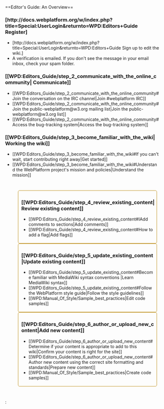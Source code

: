 ==Editor's Guide: An Overview==


<div class="topic-container">
  <div class="long-topic">
      <div class="place-holder"></div>
      <div class="topic-container-inner" >
        <h3 style='min-height:30px'>[http://docs.webplatform.org/w/index.php?title=Special:UserLogin&returnto=WPD:Editors+Guide Register]</h3>
        <ul>
            <li>[http://docs.webplatform.org/w/index.php?title=Special:UserLogin&returnto=WPD:Editors+Guide Sign up to edit the wiki.]</li>
            <li>A verification is emailed. If you don't see the message in your email inbox, check your spam folder.</li>
        </ul>
     </div>
  </div>
  
 <div class="long-topic"> 
     <div class="place-holder"></div>
    <div class="topic-container-inner">
        <h3 style='min-height:30px'>[[WPD:Editors_Guide/step_2_communicate_with_the_online_community| Communicate]]</h3>
            <ul>
            <li>[[WPD:Editors_Guide/step_2_communicate_with_the_online_community#Join the conversation on the IRC channel|Join #webplatform IRC]]</li>
            <li>[[WPD:Editors_Guide/step_2_communicate_with_the_online_community#Join the public-webplatform@w3.org mailing list|Join the public-webplatform@w3.org list]]</li>
            <li>[[WPD:Editors_Guide/step_2_communicate_with_the_online_community#Access the bug-tracking system|Access the bug-tracking system]]</li>
        </ul>
     </div>
  </div>
 
 <div class="long-topic"> 
     <div class="place-holder"></div>
    <div class="topic-container-inner">
        <h3 style='min-height:30px'>[[WPD:Editors_Guide/step_3_become_familiar_with_the_wiki|Working the wiki]]</h3>
            <ul>
            <li>[[WPD:Editors_Guide/step_3_become_familiar_with_the_wiki#If you can't wait, start contributing right away|Get started]]</li>
            <li>[[WPD:Editors_Guide/step_3_become_familiar_with_the_wiki#Understand the WebPlatform project's mission and policies|Understand the mission]]</li>
        </ul>
     </div>
  </div>

<div class="topic-container-inner" style="width: 90%; padding: 1em; margin: 2em;">

 <div class="long-topic"> 
     <div class="place-holder"></div>
    <div class="inner"  style='border:1px solid #b8860b; padding:5px 5px 5px 10px; border-radius:5px; min-height:150px'>
        <h3 style='min-height:30px'>[[WPD:Editors_Guide/step_4_review_existing_content|Review existing content]]</h3>
            <ul>
            <li>[[WPD:Editors_Guide/step_4_review_existing_content#IAdd comments to sections|Add comments]]</li>
            <li>[[WPD:Editors_Guide/step_4_review_existing_content#How to add a flag|Add flags]]</li>
        </ul>
     </div>
  </div>
 
 <div class="long-topic"> 
     <div class="place-holder"></div>
    <div class="inner"  style='border:1px solid #b8860b; padding:5px 5px 5px 10px; border-radius:5px; min-height:150px'>
        <h3 style='min-height:30px'>[[WPD:Editors_Guide/step_5_update_existing_content|Update existing content]]</h3>
            <ul>
            <li>[[WPD:Editors_Guide/step_5_update_existing_content#Become familiar with MediaWiki syntax conventions |Learn MediaWiki syntax]]</li>
            <li>[[WPD:Editors_Guide/step_5_update_existing_content#Follow the WebPlatform style guide|Follow the style guidelines]]</li>
            <li>[[WPD:Manual_Of_Style/Sample_best_practices|Edit code samples]]</li>
        </ul>
     </div>
  </div>

 <div class="long-topic"> 
     <div class="place-holder"></div>
    <div class="inner"  style='border:1px solid #b8860b; padding:5px 5px 5px 10px; border-radius:5px; min-height:150px'>
        <h3 style='min-height:25px'>[[WPD:Editors_Guide/step_6_author_or_upload_new_content|Add new content]]</h3>
            <ul>
            <li>[[WPD:Editors_Guide/step_6_author_or_upload_new_content#Determine if your content is appropriate to add to this wiki|Confirm your content is right for the site]]</li>
            <li>[[WPD:Editors_Guide/step_6_author_or_upload_new_content#Author new content using the correct site formatting and standards|Prepare new content]]</li>
            <li>[[WPD:Manual_Of_Style/Sample_best_practices|Create code samples]]</li>
        </ul>
     </div>
  </div>
 
<div class="clearfixboth"></div>
</div>
</div>

:&nbsp;